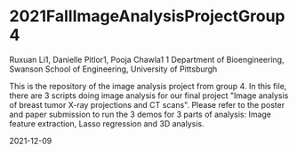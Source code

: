 # 2021FallImageAnalysisProjectGroup4
Ruxuan Li1, Danielle Pitlor1, Pooja Chawla1
1 Department of Bioengineering, Swanson School of Engineering, University of Pittsburgh

This is the repository of the image analysis project from group 4.
In this file, there are 3 scripts doing image analysis for our final project "Image analysis of breast tumor X-ray projections and CT scans". 
Please refer to the poster and paper submission to run the 3 demos for 3 parts of analysis: Image feature extraction, Lasso regression and 3D analysis. 

2021-12-09
